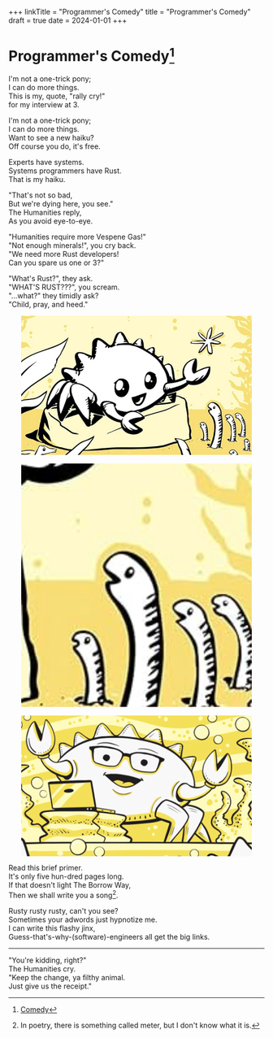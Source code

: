 +++
linkTitle = "Programmer's Comedy"
title = "Programmer's Comedy"
draft = true
date = 2024-01-01
+++

# Programmer's Comedy[^disclaimer]

I'm not a one-trick pony;  
I can do more things.  
This is my, quote, "rally cry!"  
for my interview at 3. 

I'm not a one-trick pony;  
I can do more things.  
Want to see a new haiku?  
Off course you do, it's free.  

Experts have systems.  
Systems programmers have Rust.  
That is my haiku.  

"That's not so bad,  
But we're dying here, you see."  
The Humanities reply,  
As you avoid eye-to-eye.  

"Humanities require more Vespene Gas!"  
"Not enough minerals!", you cry back.  
"We need more Rust developers!  
Can you spare us one or 3?"  

"What's Rust?", they ask.  
"WHAT'S RUST???", you scream.  
"...what?" they timidly ask?  
"Child, pray, and heed."

<img src = "/blog/assets/programmers-comedy/rust-crab1.png" style="display: block; margin: auto; width: 90%" />
<br>
<img src = "/blog/assets/programmers-comedy/babies.png" style="display: block; margin: auto; width: 90%" />
<br>
<img src = "/blog/assets/programmers-comedy/rust-crab2.png" style="display: block; margin: auto; width: 90%" />

Read this brief primer.  
It's only five hun-dred pages long.  
If that doesn't light The Borrow Way,  
Then we shall write you a song[^meter].

Rusty rusty rusty, can't you see?  
Sometimes your adwords just hypnotize me.  
I can write this flashy jinx,  
Guess-that's-why-(software)-engineers all get the big links.  

---

"You're kidding, right?"  
The Humanities cry.  
"Keep the change, ya filthy animal.  
Just give us the receipt."  

[^disclaimer]: [Comedy](https://www.merriam-webster.com/dictionary/comedy)

[^meter]: In poetry, there is something called meter, but I don't know what it is.
